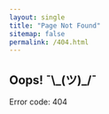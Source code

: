 ```yaml
---
layout: single
title: "Page Not Found"
sitemap: false
permalink: /404.html
---
```


## Oops! ¯\\\_(ツ)\_/¯
Error code: 404
